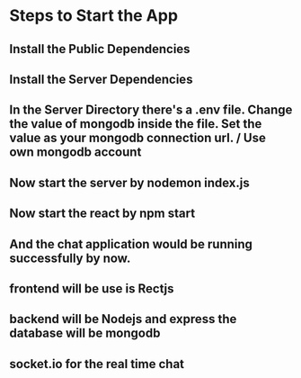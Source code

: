 # Steps to Start the App

## Install the Public Dependencies
## Install the Server Dependencies
## In the Server Directory there's a .env file. Change the value of mongodb inside the file. Set the value as your mongodb connection url. / Use own mongodb account 
## Now start the server by nodemon index.js
## Now start the react by npm start
## And the chat application would be running successfully by now.

## frontend will be use is Rectjs 
## backend will be Nodejs and express the database will be mongodb 
## socket.io for the real time chat 
